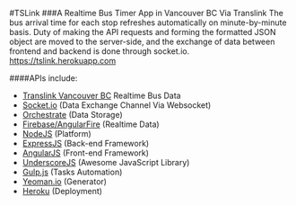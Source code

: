 #TSLink
###A Realtime Bus Timer App in Vancouver BC Via Translink
The bus arrival time for each stop refreshes automatically on minute-by-minute basis.
Duty of making the API requests and forming the formatted JSON object are moved to the server-side, and the exchange of data between frontend and backend is done through socket.io.
https://tslink.herokuapp.com

####APIs include:
- [Translink Vancouver BC](https://developer.translink.ca/ServicesRtti/ApiReference) Realtime Bus Data
- [Socket.io](http://socket.io) (Data Exchange Channel Via Websocket)
- [Orchestrate](https://orchestrate.io) (Data Storage)
- [Firebase/AngularFire](https://www.firebase.com/docs/web/libraries/angular/api.html) (Realtime Data)
- [NodeJS](http://nodejs.org/api/) (Platform)
- [ExpressJS](http://expressjs.com/4x/api.html) (Back-end Framework)
- [AngularJS](https://docs.angularjs.org/api) (Front-end Framework)
- [UnderscoreJS](http://underscorejs.org) (Awesome JavaScript Library)
- [Gulp.js](http://gulpjs.com/) (Tasks Automation)
- [Yeoman.io](http://yeoman.io/) (Generator)
- [Heroku](https://www.heroku.com/) (Deployment)



